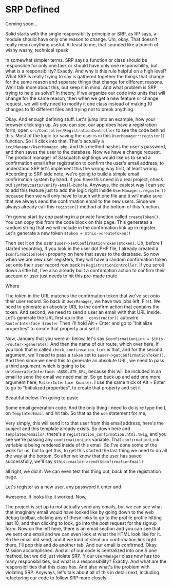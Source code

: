 # SRP Defined

Coming soon...

Solid starts with the single responsibility principle or SRP, as RP says, a module
should have only one reason to change. Um, okay. That doesn't really mean anything
useful. At least to me, that sounded like a bunch of wishy washy, technical speak

In somewhat simpler terms. SRP says a function or class should be responsible for
only one task or should have only one responsibility, but what is a responsibility?
Exactly. And why is this rule helpful on a high level? What SRP is really trying to
say is gathered together the things that change for the same reason and separate
things that change for different reasons. We'll talk more about this, but keep it in
mind. And what problem is SRP trying to help us solve? In theory, if we organize our
code into units that will change for the same reason, then when we get a new feature
or change request, we will only need to modify it one class instead of making 10
changes to 10 different files and trying not to break anything.

Okay. And enough defining stuff. Let's jump into an example, how your browser click
sign up. As you can see, our app does have a registration form, open 
`src/Controller/RegistrationController` to see the code behind this. Most of the logic
for saving the user is in this `UserManager::register()` function. So I'll click into
that. That's actually a `src/Manager/UserManager.php`, and this method
hashes the user's password, and then saves the user to the database. Now we have a
change request. The product manager of Sasquatch sightings would like us to send a
confirmation email after registration to confirm the user's email address, to
understand SRP let's implement this the wrong way first, at least wrong. According to
SRP side note, we're going to build a simple email confirmation system by hand. If
you have this need in a real project, check out `symfonycasts/verify-email-bundle`.
Anyways, the easiest way I can see to add this feature just to add the logic right
inside `UserManager::register()` because then we will only have to touch with one file
and it will make sure that we always send the confirmation email to the new users.
Since we always already call this `register()` method at the bottom of this function.

I'm gonna start by cop pasting in a private function called `createToken()`. You can
copy this from the code block on this page. This generates a random string that we
will include in the confirmation link up in register. Let's generate a new token
`$token = $this->createToken()`

Then set it on the user `$user->setConfirmationToken($token)`. Uh, before I started
recording, if you look in the user dot PHP file, I already created a `$confirmationToken`
property on here that saves to the database. So now when we are new user
registers, they will have a random confirmation token set onto their user record row
back in `RegistrationController`. If you scroll down a little bit, I've also already
built a confirmation action to confirm their account or user just needs to hit this
pre-made route

Where

The token in the URL matches the confirmation token that we've set onto their user
record. So back in `UserManager`, we have two jobs left. First. We need to generate an
absolute URL to the confirm action that contains the token. And second, we need to
send a user an email with that URL inside. Let's generate the URL first up in the
`__constructor()` autowire `RouterInterface $router` Then I'll hold
Alt + Enter and go to "Initialize properties" to create that property and set it

Now, January that you were all below, let's say `$confirmationLink = $this->router->generate()`
And then the name of our route, which over here, if you look that is
called `check_confirmation_link` is that, and for the second argument, we'll need to
pass a `token` set to `$user->getConfirmationToken()`. And then since we need this
to generate an absolute URL, we need to pass a third argument, which is going to be
`UrlGeneratorInterface::ABSOLUTE_URL`, because this will be included in an email to
send the email we need mailer. So go back up and add one more argument here, 
`MailerInterface $mailer`. I use the same trick of Alt + Enter to go to "Initialized properties",
to create that property and set it

Beautiful below. I'm going to paste

Some email generation code. And the only thing I need to do is re type the L on
`TemplatedEmail` and hit tab. So that as the `use` statement for me,

Very simply, this will send it to that user from this email address, here's the
subject and this template already exists. So down here and `templates/emails/`, there's
a `registration_confirmation.html.twig`, and you see we're passing any `confirmationLink`
variable. That `confirmationLink` variable is being rendered inside of this
email. So I've done some of the work for us, but to get this, to get this started the
last thing we need to do all the way at the bottom. So after we know that the user
has saved successfully, we'll say `$this->mailer->send($confirmationEmail)`

all right, we did it. We can even test this thing out, back at the registration page.

Let's register as a new user, any password it enter and

Awesome. It looks like it worked. Now,

The project is set up to not actually send any emails, but we can see what that
imaginary email would have looked like by going down to the web debug toolbar,
clicking any of these links to go to the profile profile hitting last 10, and then
clicking to look, go into the post request for the signup form. Now on the left here,
there is an email section and you can see that we sent one email and we can even look
at what the HTML look like for it. So the email did send, and if we kind of steal our
confirmation link right there, I'll pop this and do another tab. And our email is
confirmed. Okay. Mission accomplished. And all of our code is centralized into one S
one method, but we did just violate SRP. Y our `UserManager` class now has too many
responsibilities, but what is a responsibility? Exactly. And what are the
responsibilities that this class has. And also what's the problem with violating SRP.
Anyways, let's talk about all of this in detail next, including refactoring our code
to follow SRP more closely.

